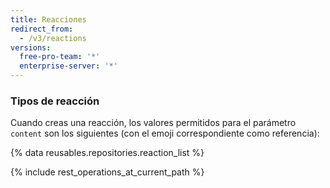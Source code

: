 ```yaml
---
title: Reacciones
redirect_from:
  - /v3/reactions
versions:
  free-pro-team: '*'
  enterprise-server: '*'
---
```


### Tipos de reacción

Cuando creas una reacción, los valores permitidos para el parámetro `content` son los siguientes (con el emoji correspondiente como referencia):

{% data reusables.repositories.reaction_list %}

{% include rest_operations_at_current_path %}
